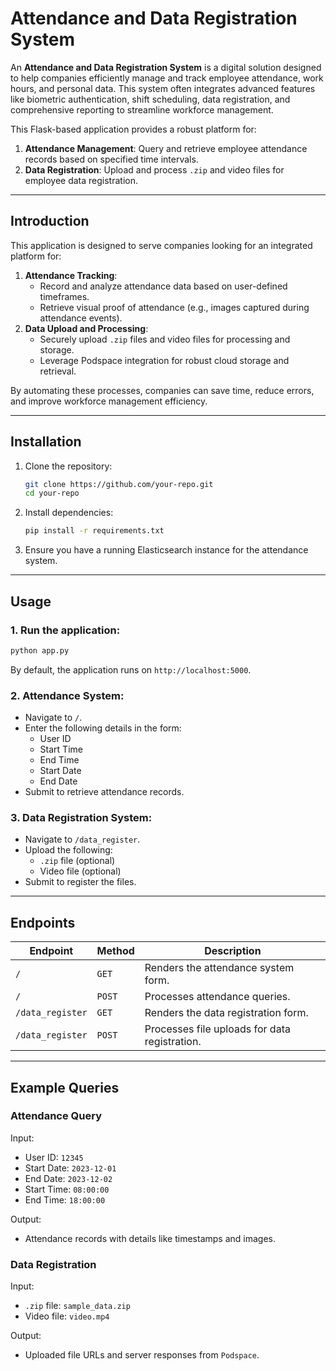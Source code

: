 
# Attendance and Data Registration System 

An **Attendance and Data Registration System** is a digital solution designed to help companies efficiently manage and track employee attendance, work hours, and personal data. This system often integrates advanced features like biometric authentication, shift scheduling, data registration, and comprehensive reporting to streamline workforce management.  

This Flask-based application provides a robust platform for:  
1. **Attendance Management**: Query and retrieve employee attendance records based on specified time intervals.  
2. **Data Registration**: Upload and process `.zip` and video files for employee data registration.  

---

## Introduction  
This application is designed to serve companies looking for an integrated platform for:  
1. **Attendance Tracking**:  
   - Record and analyze attendance data based on user-defined timeframes.  
   - Retrieve visual proof of attendance (e.g., images captured during attendance events).  
2. **Data Upload and Processing**:  
   - Securely upload `.zip` files and video files for processing and storage.  
   - Leverage Podspace integration for robust cloud storage and retrieval.  

By automating these processes, companies can save time, reduce errors, and improve workforce management efficiency.  

---

## Installation  
1. Clone the repository:  
   ```bash  
   git clone https://github.com/your-repo.git  
   cd your-repo  
   ```  

2. Install dependencies:  
   ```bash  
   pip install -r requirements.txt  
   ```  

3. Ensure you have a running Elasticsearch instance for the attendance system.  

---

## Usage  

### 1. **Run the application:**  
   ```bash  
   python app.py  
   ```  
   By default, the application runs on `http://localhost:5000`.  

### 2. **Attendance System:**  
   - Navigate to `/`.  
   - Enter the following details in the form:  
     - User ID  
     - Start Time  
     - End Time  
     - Start Date  
     - End Date  
   - Submit to retrieve attendance records.  

### 3. **Data Registration System:**  
   - Navigate to `/data_register`.  
   - Upload the following:  
     - `.zip` file (optional)  
     - Video file (optional)  
   - Submit to register the files.  

---

## Endpoints  
| **Endpoint**         | **Method** | **Description**                                   |  
|-----------------------|------------|---------------------------------------------------|  
| `/`                  | `GET`      | Renders the attendance system form.              |  
| `/`                  | `POST`     | Processes attendance queries.                    |  
| `/data_register`     | `GET`      | Renders the data registration form.              |  
| `/data_register`     | `POST`     | Processes file uploads for data registration.    |  

---

## Example Queries  
### Attendance Query  
Input:  
- User ID: `12345`  
- Start Date: `2023-12-01`  
- End Date: `2023-12-02`  
- Start Time: `08:00:00`  
- End Time: `18:00:00`  

Output:  
- Attendance records with details like timestamps and images.  

### Data Registration  
Input:  
- `.zip` file: `sample_data.zip`  
- Video file: `video.mp4`  

Output:  
- Uploaded file URLs and server responses from `Podspace`.  